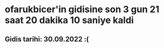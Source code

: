 # ofarukbicer'in gidisine son 3 gun 21 saat 20 dakika 10 saniye kaldi

## Gidis tarihi: 30.09.2022 :(